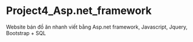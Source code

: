 # Project4_Asp.net_framework
Website bán đồ ăn nhanh viết bằng Asp.net framework, Javascript, Jquery, Bootstrap + SQL
